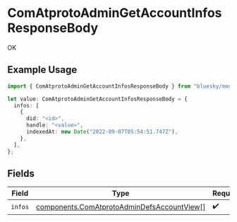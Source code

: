 # ComAtprotoAdminGetAccountInfosResponseBody

OK

## Example Usage

```typescript
import { ComAtprotoAdminGetAccountInfosResponseBody } from "bluesky/models/operations";

let value: ComAtprotoAdminGetAccountInfosResponseBody = {
  infos: [
    {
      did: "<id>",
      handle: "<value>",
      indexedAt: new Date("2022-09-07T05:54:51.747Z"),
    },
  ],
};
```

## Fields

| Field                                                                                                    | Type                                                                                                     | Required                                                                                                 | Description                                                                                              |
| -------------------------------------------------------------------------------------------------------- | -------------------------------------------------------------------------------------------------------- | -------------------------------------------------------------------------------------------------------- | -------------------------------------------------------------------------------------------------------- |
| `infos`                                                                                                  | [components.ComAtprotoAdminDefsAccountView](../../models/components/comatprotoadmindefsaccountview.md)[] | :heavy_check_mark:                                                                                       | N/A                                                                                                      |